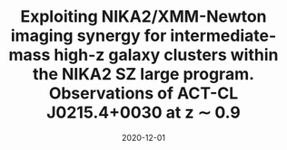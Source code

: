 ---
title: "Exploiting NIKA2/XMM-Newton imaging synergy for intermediate-mass high-z galaxy clusters within the NIKA2 SZ large program. Observations of ACT-CL J0215.4+0030 at z ∼ 0.9"
collection: "publications"
category: "fa_papers"
permalink: /publications/2020A&A644A93K
date: 2020-12-01
venue: "Astronomy and Astrophysics"
citation: "Kéruzoré, F., Mayet, F., Pratt, G. W., et al. (2020), Astronomy and Astrophysics, 644, A93."
---